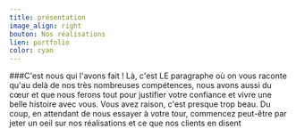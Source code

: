 ```yaml
---
title: présentation
image_align: right
bouton: Nos réalisations
lien: portfolio
color: cyan
---
```


###C'est nous qui l'avons fait !
Là, c'est LE paragraphe où on vous raconte 
qu'au delà de nos très nombreuses compétences, 
nous avons aussi du cœur et que nous ferons 
tout pour justifier votre confiance et vivre une belle 
histoire avec vous. Vous avez raison, 
c'est presque trop beau. 
Du coup, en attendant de nous essayer 
à votre tour, commencez peut-être par jeter un 
oeil sur nos réalisations et ce que nos clients en disent

